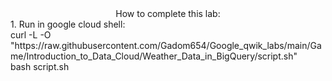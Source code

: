 <center>How to complete this lab:</center>
1. Run in google cloud shell: <br>
curl -L -O "https://raw.githubusercontent.com/Gadom654/Google_qwik_labs/main/Game/Introduction_to_Data_Cloud/Weather_Data_in_BigQuery/script.sh"<br>
bash script.sh
